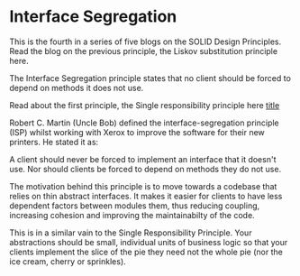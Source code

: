 # Interface Segregation

This is the fourth in a series of five blogs on the SOLID Design Principles. Read the blog on the previous principle, the Liskov substitution principle here.

The Interface Segregation principle states that no client should be forced to depend on methods it does not use.



Read about the first principle, the Single responsibility principle here [title](https://www.example.com)

Robert C. Martin (Uncle Bob) defined the interface-segregation principle (ISP) whilst working with Xerox to improve the software for their new printers. He stated it as:

A client should never be forced to implement an interface that it doesn't use. Nor should clients be forced to depend on methods they do not use.

The motivation behind this principle is to move towards a codebase that relies on thin abstract interfaces. It makes it easier for clients to have less dependent factors between modules them, thus reducing coupling, increasing cohesion and improving the maintainabilty of the code.

This is in a similar vain to the Single Responsibility Principle. Your abstractions should be small, individual units of business logic so that your clients implement the slice of the pie they need not the whole pie (nor the ice cream, cherry or sprinkles).

